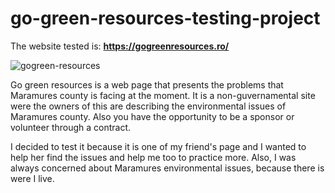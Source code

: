 # go-green-resources-testing-project

The website tested is: **https://gogreenresources.ro/**

![gogreen-resources](https://user-images.githubusercontent.com/110250127/220195628-2fef49b0-a093-4216-bddc-c88fad11d37c.png)


Go green resources is a web page that presents the problems that Maramures county is facing at the moment. It is a non-guvernamental site were the owners of this are describing the environmental issues of Maramures county. Also you have the opportunity to be a sponsor or volunteer through a contract. 


I decided to test it because it is one of my friend's page and I wanted to help her find the issues and help me too to practice more. Also, I was always concerned about Maramures environmental issues, because there is were I live. 
